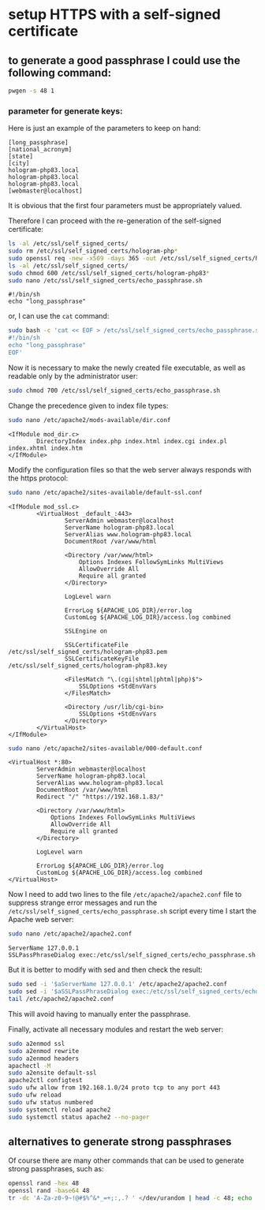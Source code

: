 # setup HTTPS with a self-signed certificate

## to generate a good passphrase I could use the following command:

```bash
pwgen -s 48 1
```

### parameter for generate keys:

Here is just an example of the parameters to keep on hand:

```text
[long_passphrase]
[national_acronym]
[state]
[city]
hologram-php83.local
hologram-php83.local
hologram-php83.local
[webmaster@localhost]
```

It is obvious that the first four parameters must be appropriately valued.

Therefore I can proceed with the re-generation of the self-signed certificate:

```bash
ls -al /etc/ssl/self_signed_certs/
sudo rm /etc/ssl/self_signed_certs/hologram-php*
sudo openssl req -new -x509 -days 365 -out /etc/ssl/self_signed_certs/hologram-php83.pem -keyout /etc/ssl/self_signed_certs/hologram-php83.key
ls -al /etc/ssl/self_signed_certs/
sudo chmod 600 /etc/ssl/self_signed_certs/hologram-php83*
sudo nano /etc/ssl/self_signed_certs/echo_passphrase.sh
```

```text
#!/bin/sh
echo "long_passphrase"
```

or, I can use the `cat` command:

```bash
sudo bash -c 'cat << EOF > /etc/ssl/self_signed_certs/echo_passphrase.sh
#!/bin/sh
echo "long_passphrase"
EOF'
```

Now it is necessary to make the newly created file executable, as well as readable only by the administrator user:

```bash
sudo chmod 700 /etc/ssl/self_signed_certs/echo_passphrase.sh
```

Change the precedence given to index file types:

```bash
sudo nano /etc/apache2/mods-available/dir.conf
```

```text
<IfModule mod_dir.c>
        DirectoryIndex index.php index.html index.cgi index.pl index.xhtml index.htm
</IfModule>
```

Modify the configuration files so that the web server always responds with the https protocol:

```bash
sudo nano /etc/apache2/sites-available/default-ssl.conf
```

```text
<IfModule mod_ssl.c>
        <VirtualHost _default_:443>
                ServerAdmin webmaster@localhost
                ServerName hologram-php83.local
                ServerAlias www.hologram-php83.local
                DocumentRoot /var/www/html

                <Directory /var/www/html>
                    Options Indexes FollowSymLinks MultiViews
                    AllowOverride All
                    Require all granted
                </Directory>

                LogLevel warn

                ErrorLog ${APACHE_LOG_DIR}/error.log
                CustomLog ${APACHE_LOG_DIR}/access.log combined

                SSLEngine on

                SSLCertificateFile /etc/ssl/self_signed_certs/hologram-php83.pem
                SSLCertificateKeyFile /etc/ssl/self_signed_certs/hologram-php83.key

                <FilesMatch "\.(cgi|shtml|phtml|php)$">
                    SSLOptions +StdEnvVars
                </FilesMatch>

                <Directory /usr/lib/cgi-bin>
                    SSLOptions +StdEnvVars
                </Directory>
        </VirtualHost>
</IfModule>
```

```bash
sudo nano /etc/apache2/sites-available/000-default.conf
```

```text
<VirtualHost *:80>
        ServerAdmin webmaster@localhost
        ServerName hologram-php83.local
        ServerAlias www.hologram-php83.local
        DocumentRoot /var/www/html
        Redirect "/" "https://192.168.1.83/"

        <Directory /var/www/html>
            Options Indexes FollowSymLinks MultiViews
            AllowOverride All
            Require all granted
        </Directory>

        LogLevel warn

        ErrorLog ${APACHE_LOG_DIR}/error.log
        CustomLog ${APACHE_LOG_DIR}/access.log combined
</VirtualHost>
```

Now I need to add two lines to the file `/etc/apache2/apache2.conf` file to suppress strange error messages and run the `/etc/ssl/self_signed_certs/echo_passphrase.sh` script every time I start the Apache web server:

```bash
sudo nano /etc/apache2/apache2.conf
```

```text
ServerName 127.0.0.1
SSLPassPhraseDialog exec:/etc/ssl/self_signed_certs/echo_passphrase.sh
```

But it is better to modify with sed and then check the result:

```bash
sudo sed -i '$aServerName 127.0.0.1' /etc/apache2/apache2.conf
sudo sed -i '$aSSLPassPhraseDialog exec:/etc/ssl/self_signed_certs/echo_passphrase.sh' /etc/apache2/apache2.conf
tail /etc/apache2/apache2.conf
```

This will avoid having to manually enter the passphrase.

Finally, activate all necessary modules and restart the web server:

```bash
sudo a2enmod ssl
sudo a2enmod rewrite
sudo a2enmod headers
apachectl -M
sudo a2ensite default-ssl
apache2ctl configtest
sudo ufw allow from 192.168.1.0/24 proto tcp to any port 443
sudo ufw reload
sudo ufw status numbered
sudo systemctl reload apache2
sudo systemctl status apache2 --no-pager
```

## alternatives to generate strong passphrases

Of course there are many other commands that can be used to generate strong passphrases, such as:

```bash
openssl rand -hex 48
openssl rand -base64 48
tr -dc 'A-Za-z0-9~!@#$%^&*_=+;:,.? ' </dev/urandom | head -c 48; echo
```
